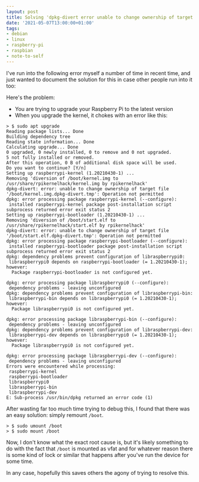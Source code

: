```yaml
---
layout: post
title: Solving 'dpkg-divert error unable to change ownership of target file' on Raspberry Pi
date: '2021-05-07T13:00:00+01:00'
tags:
- debian
- linux
- raspberry-pi
- raspbian
- note-to-self
---
```


I've run into the following error myself a number of time in recent time, and just wanted to document the solution for this in case other people run into it too:

Here's the problem:

- You are trying to upgrade your Raspberry Pi to the latest version
- When you upgrade the kernel, it chokes with an error like this:

```
> $ sudo apt upgrade
Reading package lists... Done
Building dependency tree
Reading state information... Done
Calculating upgrade... Done
0 upgraded, 0 newly installed, 0 to remove and 0 not upgraded.
5 not fully installed or removed.
After this operation, 0 B of additional disk space will be used.
Do you want to continue? [Y/n]
Setting up raspberrypi-kernel (1.20210430-1) ...
Removing 'diversion of /boot/kernel.img to /usr/share/rpikernelhack/kernel.img by rpikernelhack'
dpkg-divert: error: unable to change ownership of target file '/boot/kernel.img.dpkg-divert.tmp': Operation not permitted
dpkg: error processing package raspberrypi-kernel (--configure):
 installed raspberrypi-kernel package post-installation script subprocess returned error exit status 2
Setting up raspberrypi-bootloader (1.20210430-1) ...
Removing 'diversion of /boot/start.elf to /usr/share/rpikernelhack/start.elf by rpikernelhack'
dpkg-divert: error: unable to change ownership of target file '/boot/start.elf.dpkg-divert.tmp': Operation not permitted
dpkg: error processing package raspberrypi-bootloader (--configure):
 installed raspberrypi-bootloader package post-installation script subprocess returned error exit status 2
dpkg: dependency problems prevent configuration of libraspberrypi0:
 libraspberrypi0 depends on raspberrypi-bootloader (= 1.20210430-1); however:
  Package raspberrypi-bootloader is not configured yet.

dpkg: error processing package libraspberrypi0 (--configure):
 dependency problems - leaving unconfigured
dpkg: dependency problems prevent configuration of libraspberrypi-bin:
 libraspberrypi-bin depends on libraspberrypi0 (= 1.20210430-1); however:
  Package libraspberrypi0 is not configured yet.

dpkg: error processing package libraspberrypi-bin (--configure):
 dependency problems - leaving unconfigured
dpkg: dependency problems prevent configuration of libraspberrypi-dev:
 libraspberrypi-dev depends on libraspberrypi0 (= 1.20210430-1); however:
  Package libraspberrypi0 is not configured yet.

dpkg: error processing package libraspberrypi-dev (--configure):
 dependency problems - leaving unconfigured
Errors were encountered while processing:
 raspberrypi-kernel
 raspberrypi-bootloader
 libraspberrypi0
 libraspberrypi-bin
 libraspberrypi-dev
E: Sub-process /usr/bin/dpkg returned an error code (1)
```

After wasting far too much time trying to debug this, I found that there was an easy solution: simply remount `/boot`.

```
> $ sudo umount /boot
> $ sudo mount /boot
```

Now, I don't know what the exact root cause is, but it's likely something to do with the fact that `/boot` is mounted as vfat and for whatever reason there is some kind of lock or similar that happens after you've run the device for some time.

In any case, hopefully this saves others the agony of trying to resolve this.
